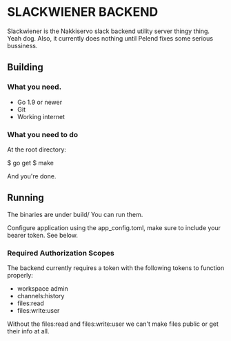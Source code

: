 # SLACKWIENER BACKEND

Slackwiener is the Nakkiservo slack backend utility server thingy thing. Yeah dog. Also, it currently does nothing until Pelend fixes some serious bussiness.


## Building

### What you need.

- Go 1.9 or newer
- Git
- Working internet


### What you need to do

At the root directory: 

  $ go get
  $ make


And you're done.


## Running

The binaries are under build/
You can run them.

Configure application using the app_config.toml, make sure to include your bearer token. See below.

### Required Authorization Scopes

The backend currently requires a token with the following tokens to function properly:

- workspace admin
- channels:history
- files:read
- files:write:user

Without the files:read and files:write:user we can't make files public or get their info at all.

